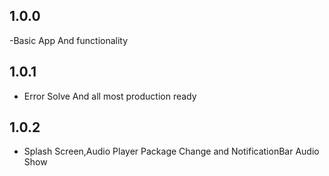 ## 1.0.0
-Basic App And functionality

## 1.0.1
- Error Solve And all most production ready

## 1.0.2
- Splash Screen,Audio Player Package Change and NotificationBar Audio Show